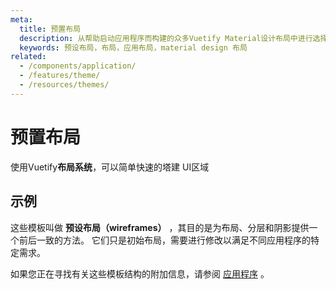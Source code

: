 ```yaml
---
meta:
  title: 预置布局
  description: 从帮助启动应用程序而构建的众多Vuetify Material设计布局中进行选择。
  keywords: 预设布局，布局，应用布局，material design 布局
related:
  - /components/application/
  - /features/theme/
  - /resources/themes/
---
```


# 预置布局

使用Vuetify**布局系统**，可以简单快速的塔建 UI区域

## 示例

这些模板叫做 **预设布局（wireframes）** ，其目的是为布局、分层和阴影提供一个前后一致的方法。 它们只是初始布局，需要进行修改以满足不同应用程序的特定需求。

<wireframe-examples />

<alert type="info">

  如果您正在寻找有关这些模板结构的附加信息，请参阅 [应用程序](/components/application) 。

</alert>

<backmatter />
